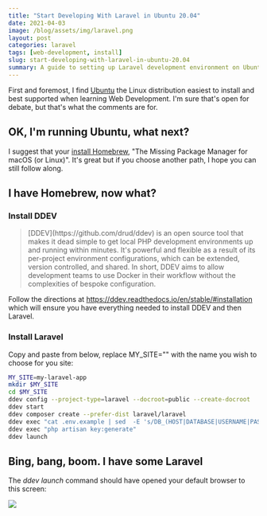 ```yaml
---
title: "Start Developing With Laravel in Ubuntu 20.04"
date: 2021-04-03
image: /blog/assets/img/laravel.png
layout: post
categories: laravel
tags: [web-development, install]
slug: start-developing-with-laravel-in-ubuntu-20.04
summary: A guide to setting up Laravel development environment on Ubuntu 20.04, perfect for beginners in web development
---
```


First and foremost, I find [Ubuntu](https://ubuntu.com/tutorials/install-ubuntu-desktop#1-overview) the Linux distribution easiest to install and best supported when learning Web Development. I'm sure that's open for debate, but that's what the comments are for.

## OK, I'm running Ubuntu, what next?

I suggest that your [install Homebrew](https://blog.aamnah.com/sysadmin/install-homebrew-ubuntu-linux), "The Missing Package Manager for macOS (or Linux)". It's great but if you choose another path, I hope you can still follow along.

## I have Homebrew, now what?

### Install DDEV

<blockquote>[DDEV](https://github.com/drud/ddev) is an open  source tool that makes it dead simple to get local PHP development  environments up and running within minutes. It's powerful and flexible  as a result of its per-project environment configurations, which can be  extended, version controlled, and shared. In short, DDEV aims to allow  development teams to use Docker in their workflow without the  complexities of bespoke configuration.</blockquote>

Follow the directions at https://ddev.readthedocs.io/en/stable/#installation which will ensure you have everything needed to install DDEV and then Laravel.

### Install Laravel

Copy and paste from below, replace MY_SITE="" with the name you wish to choose for you site:

```bash
MY_SITE=my-laravel-app
mkdir $MY_SITE
cd $MY_SITE
ddev config --project-type=laravel --docroot=public --create-docroot
ddev start
ddev composer create --prefer-dist laravel/laravel
ddev exec "cat .env.example | sed  -E 's/DB_(HOST|DATABASE|USERNAME|PASSWORD)=(.*)/DB_\1=db/g' > .env"
ddev exec "php artisan key:generate"
ddev launch
```

## Bing, bang, boom. I have some Laravel

The *ddev launch* command should have opened your default browser to this screen:

![](/blog/assets/img/laravel.png)
